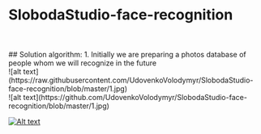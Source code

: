 # SlobodaStudio-face-recognition
<br>
<br>
## Solution algorithm:
1. Initially we are preparing a photos database of people whom we will recognize in the future<br>
![alt text](https://raw.githubusercontent.com/UdovenkoVolodymyr/SlobodaStudio-face-recognition/blob/master/1.jpg)
<br>
![alt text](https://github.com/UdovenkoVolodymyr/SlobodaStudio-face-recognition/blob/master/1.jpg)

[![Alt text](https://img.youtube.com/vi/8YST5EGInfE/0.jpg)](https://www.youtube.com/watch?v=8YST5EGInfE)
